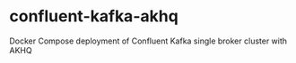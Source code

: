 # confluent-kafka-akhq
Docker Compose deployment of Confluent Kafka single broker cluster with AKHQ
